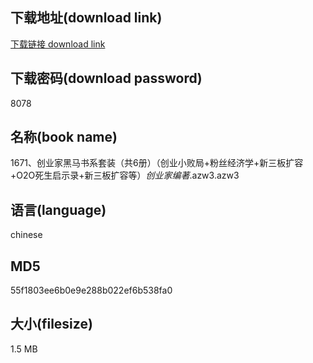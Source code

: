 ## 下载地址(download link)
[下载链接 download link](https://voluble-croquembouche-d321dc.netlify.app/?s=1671%E3%80%81%E5%88%9B%E4%B8%9A%E5%AE%B6%E9%BB%91%E9%A9%AC%E4%B9%A6%E7%B3%BB%E5%A5%97%E8%A3%85%EF%BC%88%E5%85%B16%E5%86%8C%EF%BC%89%EF%BC%88%E5%88%9B%E4%B8%9A%E5%B0%8F%E8%B4%A5%E5%B1%80%2B%E7%B2%89%E4%B8%9D%E7%BB%8F%E6%B5%8E%E5%AD%A6%2B%E6%96%B0%E4%B8%89%E6%9D%BF%E6%89%A9%E5%AE%B9%2BO2O%E6%AD%BB%E7%94%9F%E5%90%AF%E7%A4%BA%E5%BD%95%2B%E6%96%B0%E4%B8%89%E6%9D%BF%E6%89%A9%E5%AE%B9%E7%AD%89%EF%BC%89_%E5%88%9B%E4%B8%9A%E5%AE%B6%E7%BC%96%E8%91%97_.azw3)

## 下载密码(download password)
8078

## 名称(book name)
1671、创业家黑马书系套装（共6册）（创业小败局+粉丝经济学+新三板扩容+O2O死生启示录+新三板扩容等）_创业家编著_.azw3.azw3

## 语言(language)
chinese

## MD5
55f1803ee6b0e9e288b022ef6b538fa0

## 大小(filesize)
1.5 MB
